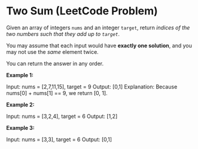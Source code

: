 <h1>Two Sum (LeetCode Problem)</h1>

<p>
    Given an array of integers <code>nums</code> and an integer <code>target</code>, return <em>indices of the two numbers such that they add up to <code>target</code></em>.
</p>
<p> 
    You may assume that each input would have <strong>exactly one solution</strong>, and you may not use the <em>same</em> element twice.
</p>
<p>    
    You can return the answer in any order.
</p>
<p><strong>Example 1:</strong></p>

Input: nums = [2,7,11,15], target = 9
Output: [0,1]
Explanation: Because nums[0] + nums[1] == 9, we return [0, 1].
<p><strong>Example 2:</strong></p>

Input: nums = [3,2,4], target = 6
Output: [1,2]
<p><strong>Example 3:</strong></p>

Input: nums = [3,3], target = 6
Output: [0,1]
